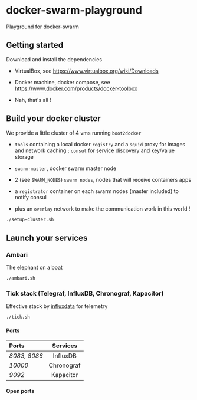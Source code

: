 # docker-swarm-playground
Playground for docker-swarm

## Getting started

Download and install the dependencies

-   VirtualBox, see <https://www.virtualbox.org/wiki/Downloads>

-   Docker machine, docker compose, see <https://www.docker.com/products/docker-toolbox>

-   Nah, that's all !

## Build your docker cluster

We provide a little cluster of 4 vms running `boot2docker`

-   `tools` containing a local docker `registry` and a `squid` proxy for
    images and network caching ; `consul` for service discovery and key/value storage

-   `swarm-master`, docker swarm master node

-   2 (see `SWARM_NODES`) `swarm nodes`, nodes that will receive containers apps

-   a `registrator` container on each swarm nodes (master included) to notify consul

-   plus an `overlay` network to make the communication work in this world !

```bash
./setup-cluster.sh
```

## Launch your services

### Ambari

The elephant on a boat

```bash
./ambari.sh
```

### Tick stack (Telegraf, InfluxDB, Chronograf, Kapacitor)

Effective stack by [influxdata](https://influxdata.com/) for telemetry

```bash
./tick.sh
```

#### Ports

| Ports        |     Services       |
| :---------   | :----------------: |
| _8083, 8086_ |  InfluxDB          |
| _10000_      |  Chronograf        |
| _9092_       |  Kapacitor         | 

#### Open ports
